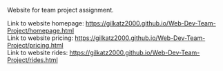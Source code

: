 Website for team project assignment.

Link to website homepage: https://gilkatz2000.github.io/Web-Dev-Team-Project/homepage.html  
Link to website pricing: https://gilkatz2000.github.io/Web-Dev-Team-Project/pricing.html  
Link to website rides: https://gilkatz2000.github.io/Web-Dev-Team-Project/rides.html  
